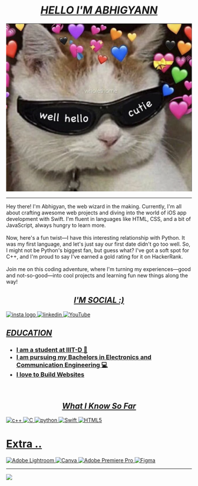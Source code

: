
<H1><center><b><i><u> HELLO I'M ABHIGYANN  </u></i></b></center></H1>

![Photo main](https://github.com/AbhigyanRaj/AbhigyanRaj/blob/main/cat.png?raw=true)

***

Hey there! I'm Abhigyan, the web wizard in the making. Currently, I'm all about crafting awesome web projects and diving into the world of iOS app development with Swift. I'm fluent in languages like HTML, CSS, and a bit of JavaScript, always hungry to learn more.<br><br>Now, here's a fun twist—I have this interesting relationship with Python. It was my first language, and let's just say our first date didn't go too well. So, I might not be Python's biggest fan, but guess what? I've got a soft spot for C++, and I'm proud to say I've earned a gold rating for it on HackerRank.<br><br>Join me on this coding adventure, where I'm turning my experiences—good and not-so-good—into cool projects and learning fun new things along the way!



<H2><center><b><i><u> I'M SOCIAL :)  </center></b></i><u></H2>
  

[![insta logo](https://github.com/Asher-Ul-Haque/Asher-Ul-Haque/assets/147892995/3d9e3fe7-153f-46d1-bb0d-b53da5d1906c)](https://instagram.com/abhigyann.)
[![linkedin](https://github.com/Asher-Ul-Haque/Asher-Ul-Haque/assets/147892995/e8275da3-efee-4f25-9847-2a8342ff3022)](https://linkedin.com/in/AbhigyanRaj)
[![YouTube](https://img.shields.io/badge/YouTube-%23FF0000.svg?logo=YouTube&logoColor=white)](https://youtube.com/@Abhigyann)



<H2><b><i> EDUCATION </i></b></H2>

<H3>
  
* I am a student at IIIT-D 📖
* I am pursuing my Bachelors in Electronics and Communication Engineering 💻
* I love to Build Websites 
</H3>
<br>



<H2><center><b><i><u>What I Know So Far  </center></b></i><u></H2>

 ![c++](https://github.com/Asher-Ul-Haque/Asher-Ul-Haque/assets/147892995/b3a0164a-ac3a-4e3d-a698-3f8d3c2726fa)
 ![C](https://img.shields.io/badge/c-%2300599C.svg?style=for-the-badge&logo=c&logoColor=white) 
![python](https://github.com/Asher-Ul-Haque/Asher-Ul-Haque/assets/147892995/645ccc45-c3e6-4091-a153-7ae5ffc5d0da)  ![Swift](https://img.shields.io/badge/swift-F54A2A?style=for-the-badge&logo=swift&logoColor=white) ![HTML5](https://img.shields.io/badge/html5-%23E34F26.svg?style=for-the-badge&logo=html5&logoColor=white)


# Extra ..
![Adobe Lightroom](https://img.shields.io/badge/Adobe%20Lightroom-31A8FF.svg?style=for-the-badge&logo=Adobe%20Lightroom&logoColor=white) ![Canva](https://img.shields.io/badge/Canva-%2300C4CC.svg?style=for-the-badge&logo=Canva&logoColor=white)  ![Adobe Premiere Pro](https://img.shields.io/badge/Adobe%20Premiere%20Pro-9999FF.svg?style=for-the-badge&logo=Adobe%20Premiere%20Pro&logoColor=white)  ![Figma](https://img.shields.io/badge/figma-%23F24E1E.svg?style=for-the-badge&logo=figma&logoColor=white) 





---
[![](https://visitcount.itsvg.in/api?id=AbhigyanRaj&icon=2&color=12)](https://visitcount.itsvg.in)

